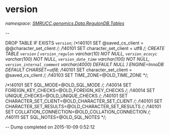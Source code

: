 ﻿# version
_namespace: [SMRUCC.genomics.Data.RegulonDB.Tables](./index.md)_

--
 
 DROP TABLE IF EXISTS `version`;
 /*!40101 SET @saved_cs_client = @@character_set_client */;
 /*!40101 SET character_set_client = utf8 */;
 CREATE TABLE `version` (
 `version_regulon` varchar(10) NOT NULL,
 `version_ecocyc` varchar(100) NOT NULL,
 `version_date_time` varchar(100) NOT NULL,
 `version_internal_comment` varchar(4000) DEFAULT NULL
 ) ENGINE=InnoDB DEFAULT CHARSET=utf8;
 /*!40101 SET character_set_client = @saved_cs_client */;
 /*!40103 SET TIME_ZONE=@OLD_TIME_ZONE */;
 
 /*!40101 SET SQL_MODE=@OLD_SQL_MODE */;
 /*!40014 SET FOREIGN_KEY_CHECKS=@OLD_FOREIGN_KEY_CHECKS */;
 /*!40014 SET UNIQUE_CHECKS=@OLD_UNIQUE_CHECKS */;
 /*!40101 SET CHARACTER_SET_CLIENT=@OLD_CHARACTER_SET_CLIENT */;
 /*!40101 SET CHARACTER_SET_RESULTS=@OLD_CHARACTER_SET_RESULTS */;
 /*!40101 SET COLLATION_CONNECTION=@OLD_COLLATION_CONNECTION */;
 /*!40111 SET SQL_NOTES=@OLD_SQL_NOTES */;
 
 -- Dump completed on 2015-10-09 0:52:12




